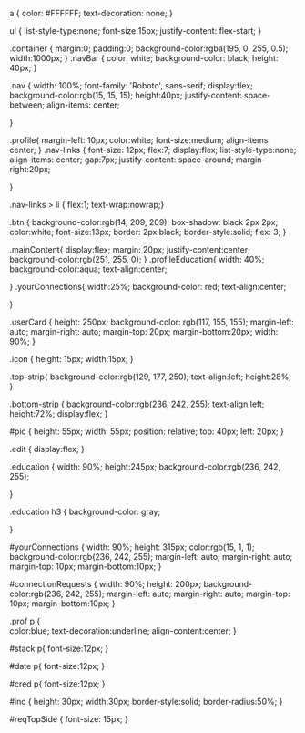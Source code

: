 a {
    color: #FFFFFF;
    text-decoration: none;
}


ul {
    list-style-type:none;
    font-size:15px;
    justify-content: flex-start;
}

.container {
    margin:0;
    padding:0;
    background-color:rgba(195, 0, 255, 0.5);
    width:1000px;
}
.navBar {
color: white;
background-color: black;
height: 40px;
}


.nav {
    width: 100%;
    font-family: 'Roboto', sans-serif;
    display:flex;
    background-color:rgb(15, 15, 15);
    height:40px;
    justify-content: space-between;
    align-items: center;

}

.profile{
    margin-left: 10px;
    color:white;
    font-size:medium;
    align-items: center;
}
.nav-links {
    font-size: 12px;
    flex:7;
    display:flex;
    list-style-type:none;
    align-items: center;
    gap:7px;
    justify-content: space-around;
    margin-right:20px;

}



.nav-links > li {
    flex:1;
    text-wrap:nowrap;}
    
.btn {
    background-color:rgb(14, 209, 209);
    box-shadow: black 2px 2px;
    color:white;
    font-size:13px;
    border: 2px black;
    border-style:solid;
    flex: 3; 
}



.mainContent{
    display:flex;
    margin: 20px; 
    justify-content:center;
    background-color:rgb(251, 255, 0);
}
.profileEducation{
    width: 40%;
    background-color:aqua;
    text-align:center;
    
}
.yourConnections{
    width:25%;
    background-color: red;
    text-align:center;

}

.userCard {
height: 250px;
background-color: rgb(117, 155, 155);
margin-left: auto;
margin-right: auto;
margin-top: 20px;
margin-bottom:20px;
width: 90%;
}


.icon  {
    height: 15px;
    width:15px;
}


.top-strip{
    background-color:rgb(129, 177, 250);
    text-align:left;
    height:28%;
}

.bottom-strip {
    background-color:rgb(236, 242, 255);
    text-align:left;
    height:72%;
    display:flex;
}

#pic {
    height: 55px;
    width: 55px;
    position: relative;
    top: 40px;
    left: 20px;
}

.edit {
    display:flex;
}

.education {
width:  90%;
height:245px;
background-color:rgb(236, 242, 255);

}

.education h3 {
    background-color: gray;

}

#yourConnections {
    width:  90%;
    height: 315px;
    color:rgb(15, 1, 1);
    background-color:rgb(236, 242, 255);
    margin-left: auto;
    margin-right: auto;
    margin-top: 10px;
    margin-bottom:10px;
    }
    

#connectionRequests {
width:  90%;
height: 200px;
background-color:rgb(236, 242, 255);
margin-left: auto;
margin-right: auto;
margin-top: 10px;
margin-bottom:10px;
}




.prof p {    
    color:blue;
    text-decoration:underline;
    align-content:center;
}

#stack p{
    font-size:12px;
}

#date p{
    font-size:12px;
}

#cred p{
    font-size:12px;
}

#inc {
    height: 30px;
    width:30px;
    border-style:solid;
    border-radius:50%;
}

#reqTopSide {
    font-size: 15px;
}